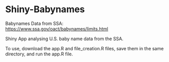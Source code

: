 # Shiny-Babynames
Babynames Data from SSA: https://www.ssa.gov/oact/babynames/limits.html

Shiny App analysing U.S. baby name data from the SSA. 

To use, download the app.R and file_creation.R files, save them in the same directory, and run the app.R file.
